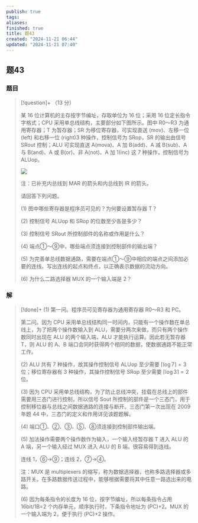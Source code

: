 ```yaml
---
publish: true
tags: 
aliases: 
finished: true
title: 题43
created: "2024-11-21 06:44"
updated: "2024-11-21 07:40"
---
```

## 题43
### 题目
> [!question]+
> （13 分）
> 
> 某 16 位计算机的主存按字节编址，存取单位为 16 位；采用 16 位定长指令字格式；CPU 采用单总线结构，主要部分如下图所示。图中 R0～R3 为通用寄存器；T 为暂存器；SR 为移位寄存器，可实现直送 (mov)、左移一位(left) 和右移一位 (right)3 种操作，控制信号为 SRop，SR 的输出由信号 SRout 控制；ALU 可实现直送 A(mova)、A 加 B(add)、A 减 B(sub)、A 与 B(and)、A 或 B(or)、非 A(not)、A 加 1(inc) 这 7 种操作，控制信号为 ALUop。
> 
> ![](https://img.hwenyi.live/202412030213509.webp)
> 
> 注：已补充内总线到 MAR 的箭头和内总线到 IR 的箭头。
> 
> 请回答下列问题。
> 
> (1) 图中哪些寄存器是程序员可见的？为何要设置暂存器 T？
> 
> (2) 控制信号 ALUop 和 SRop 的位数至少各是多少？
> 
> (3) 控制信号 SRout 所控制部件的名称或作用是什么？
> 
> (4) 端点①～⑨中，哪些端点须连接到控制部件的输出端？
> 
> (5) 为完善单总线数据通路，需要在端点①～⑨中相应的端点之间添加必要的连线。写出连线的起点和终点，以正确表示数据的流动方向。
> 
> (6) 为什么二路选择器 MUX 的一个输入端是 2？
### 解
> [!done]+
> (1) 第一问。程序员可见寄存器为通用寄存器 R0～R3 和 PC。
> 
> 第二问。因为 CPU 采用单总线结构同一时间内，只能有一个操作数在单总线上，为了把两个操作数输入到 ALU，需要分两次来做，而只有两个操作数同时出现在 ALU 的两个输入端，ALU 才能执行运算。因此若无暂存器 T，则 ALU 的 A、B 端口会同时获得两个相同的数据，使数据通路不能正常工作。
> 
> (2) ALU 共有 7 种操作，故其操作控制信号 ALUop 至少需要 $\lceil \log 7 \rceil= 3$ 位；移位寄存器有 3 种操作，其操作控制信号 SRop 至少需要 $\lceil \log 3 \rceil= 2$ 位。
> 
> (3) 因为 CPU 采用单总线结构，为了防止总线冲突，挂载在总线上的部件需要用三态门进行控制，所以信号 Sout 所控制的部件是一个三态门，用于控制移位器与总线之间数据通路的连接与断开。三态门第一次出现在 2009 年题 44 中，三态门的定义和作用详见该题题解。
> 
> (4) 端口①、②、③、⑤、⑧须连接到控制部件输出端。
> 
> (5) 加法操作需要两个操作数作为输入，一个输入经暂存器 T 进入 ALU 的 A 端，另一个输入经过 MUX 进入 ALU 的 B 端。很容易得到连线。
> 
> 连线 1，⑥→⑨；连线 2，⑦→④。
> 
> 注：MUX 是 multiplexers 的缩写，称为数据选择器，也称多路选择器或多路开关。在多路数据传送过程中，能够根据需要将其中任意一路选出来的电路。
> 
> (6) 因为每条指令的长度为 16 位，按字节编址，所以每条指令占用 16bit/1B=2 个内存单元，顺序执行时，下条指令地址为 (PC)+2。MUX 的一个输入端为 2，便于执行 (PC)+2 操作。